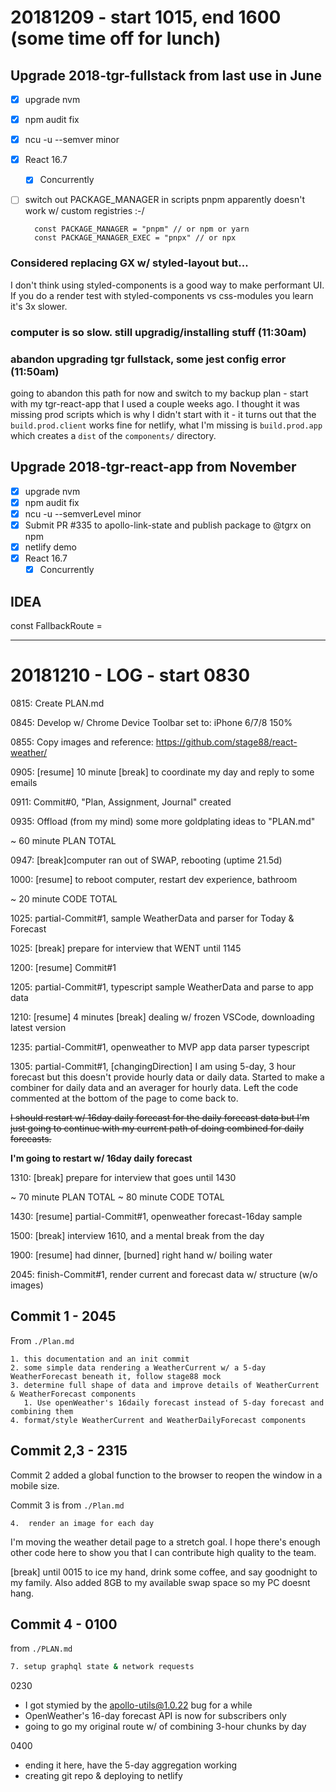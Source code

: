 # 20181209 - start 1015, end 1600 (some time off for lunch)

## Upgrade 2018-tgr-fullstack from last use in June
- [x] upgrade nvm
- [x] npm audit fix
- [x] ncu -u --semver minor
- [x] React 16.7
  - [x] Concurrently
- [ ] switch out PACKAGE_MANAGER in scripts
  pnpm apparently doesn't work w/ custom registries :-/

  ```
    const PACKAGE_MANAGER = "pnpm" // or npm or yarn
    const PACKAGE_MANAGER_EXEC = "pnpx" // or npx
  ```

### Considered replacing GX w/ styled-layout but...
I don't think using styled-components is a good way to make performant UI.
If you do a render test with styled-components vs css-modules you learn it's 3x slower.

### computer is so slow. still upgradig/installing stuff (11:30am)
### abandon upgrading tgr fullstack, some jest config error (11:50am)
going to abandon this path for now and switch to my backup plan - start with my tgr-react-app that I used a couple weeks ago. I thought it was missing prod scripts which is why I didn't start with it - it turns out that the `build.prod.client` works fine for netlify, what I'm missing is `build.prod.app` which creates a `dist` of the `components/` directory.

## Upgrade 2018-tgr-react-app from November
- [x] upgrade nvm
- [x] npm audit fix
- [x] ncu -u  --semverLevel minor
- [x] Submit PR #335 to apollo-link-state and publish package to @tgrx on npm
- [x] netlify demo
- [x] React 16.7
  - [x] Concurrently

## IDEA
const FallbackRoute = <R p='/config/services/' c={ConfigServices} exact />
<Routes>
  <AuthWall isAuthed={isDecryptedTokenInMemory} fallback={FallbackRoute}>
    <R p='/' c={WeatherForecast} exact />
    <R p='/config/app/' c={ConfigApp} exact />
    <R p='/config/locations' c={ConfigLocations} exact />
    <R p='/config/services' c={FallbackRoute} exact />
    <R p='/weather/details?queryId=:queryId' c={} exact />
  </AuthWall>
</Routes>

<hr />

# 20181210 - LOG - start 0830

0815: Create PLAN.md

0845: Develop w/ Chrome Device Toolbar set to: iPhone 6/7/8 150%

0855: Copy images and reference: https://github.com/stage88/react-weather/

0905: [resume] 10 minute [break] to coordinate my day and reply to some 
emails

0911: Commit#0, "Plan, Assignment, Journal" created

0935: Offload (from my mind) some more goldplating ideas to "PLAN.md"

~ 60 minute PLAN TOTAL

0947: [break]computer ran out of SWAP, rebooting (uptime 21.5d)

1000: [resume] to reboot computer, restart dev experience, bathroom

~ 20 minute CODE TOTAL

1025: partial-Commit#1, sample WeatherData and parser for Today & Forecast

1025: [break] prepare for interview that WENT until 1145

1200: [resume] Commit#1

1205: partial-Commit#1, typescript sample WeatherData and parse to app data

1210: [resume] 4 minutes [break] dealing w/ frozen VSCode, downloading latest version

1235: partial-Commit#1, openweather to MVP app data parser typescript

1305: partial-Commit#1, [changingDirection]
I am using 5-day, 3 hour forecast but this doesn't provide hourly data or daily data. Started to make a combiner for daily data and an averager for hourly data. Left the code commented at the bottom of the page to come back to.

~~I should restart w/ 16day daily forecast for the daily forecast data but I'm just going to continue with my current path of doing combined for daily forecasts.~~

**I'm going to restart w/ 16day daily forecast**

1310: [break] prepare for interview that goes until 1430

~ 70 minute PLAN TOTAL
~ 80 minute CODE TOTAL

1430: [resume]  partial-Commit#1, openweather forecast-16day sample

1500: [break] interview 1610, and a mental break from the day

1900: [resume] had dinner, [burned] right hand w/ boiling water

2045: finish-Commit#1, render current and forecast data w/ structure (w/o images)

## Commit 1 - 2045

From `./Plan.md`

```
1. this documentation and an init commit
2. some simple data rendering a WeatherCurrent w/ a 5-day WeatherForecast beneath it, follow stage88 mock
3. determine full shape of data and improve details of WeatherCurrent & WeatherForecast components
   1. Use openWeather's 16daily forecast instead of 5-day forecast and combining them
4. format/style WeatherCurrent and WeatherDailyForecast components
```

## Commit 2,3 - 2315

Commit 2 added a global function to the browser to reopen the window in a mobile size.

Commit 3 is from `./Plan.md`
```
4.  render an image for each day
```

I'm moving the weather detail page to a stretch goal. I hope there's enough other code here to show you that I can contribute high quality to the team.

[break] until 0015 to ice my hand, drink some coffee, and say goodnight to my family. Also added 8GB to my available swap space so my PC doesnt hang.

## Commit 4 - 0100

from `./PLAN.md`

```bash
7. setup graphql state & network requests
```

0230
- I got stymied by the apollo-utils@1.0.22 bug for a while
- OpenWeather's 16-day forecast API is now for subscribers only
- going to go my original route w/ of combining 3-hour chunks by day

0400
- ending it here, have the 5-day aggregation working
- creating git repo & deploying to netlify
